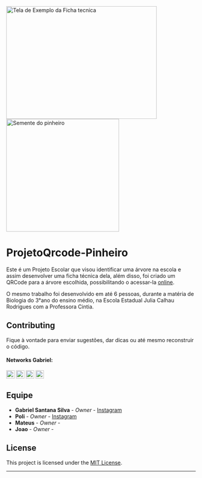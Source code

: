 <a href="https://projeto-qrcode-pinheiro.vercel.app/" target="_blank">
    <img align="center" alt="Tela de Exemplo da Ficha tecnica"height="300" width="400"alt="Tela de Exemplo da Ficha tecnica" src="https://user-images.githubusercontent.com/53992405/172761339-83545922-2013-4270-a65a-208a272896bd.png" />
    <img align="center" alt="Semente do pinheiro"  height="300" width="300" src="https://user-images.githubusercontent.com/53992405/172761071-a7d4cebc-0f8d-4d0b-9738-e19603d07f0b.png"/>
</a>

# ProjetoQrcode-Pinheiro

Este é um Projeto Escolar que visou identificar uma árvore na escola e assim desenvolver uma ficha técnica dela, além disso, foi criado um QRCode para a árvore escolhida, possibilitando o acessar-la [online](https://projeto-qrcode-pinheiro.vercel.app/).

O mesmo trabalho foi desenvolvido em até 6 pessoas, durante a matéria de Biologia do 3°ano do ensino médio, na Escola Estadual Julia Calhau Rodrigues com a Professora Cintia.

## Contributing

Fique à vontade para enviar sugestões, dar dicas ou até mesmo reconstruir o código.

#### Networks Gabriel:

[<img alt="GitHub followers Gabriel" src="https://img.shields.io/github/followers/PuniGC?label=Follow&style=social" height="22" title="Follow me"/>][github]
[<img alt="Instagram Gabriel" src="https://img.shields.io/badge/Instagram-E4405F?style=for-the-badge&logo=instagram&logoColor=white&link=instagram.com/gabrielsants_dev/" height="22" />](https://www.instagram.com/gabrielsants_dev/)
[<img alt="Mail to Gabriel" src="https://img.shields.io/badge/-Gmail-c14438?style=flat&logo=Gmail&logoColor=white" height="22" title="gabriel04.ok@gmail.com" />][email]
[<img alt="Linkedin Gabriel" src="https://img.shields.io/badge/-LinkedIn-blue?style=flat-square&logo=Linkedin&logoColor=white&link=https://www.linkedin.com/in/gabriel-santana-silva-1205461a3/" height="22" />][linkedin]

## Equipe

* **Gabriel Santana Silva** - *Owner* - [Instagram][instagram]
* **Poli** - *Owner* - [Instagram](https://www.instagram.com/poli_cotrim/)
* **Mateus** - *Owner* - 
* **Joao** - *Owner* - 

## License

This project is licensed under the [MIT License][license].

---
[github]: https://github.com/PuniGC
[linkedin]: https://www.linkedin.com/in/gabriel-santana-silva-1205461a3/
[instagram]: https://www.instagram.com/gabrielsants_dev/
[email]: mailto:gabriel04.ok@gmail.com
[discord]: https://discords.com/bio/p/punidc
[license]: LICENSE
[pagina]: https://projeto-qrcode-pinheiro.vercel.app/
